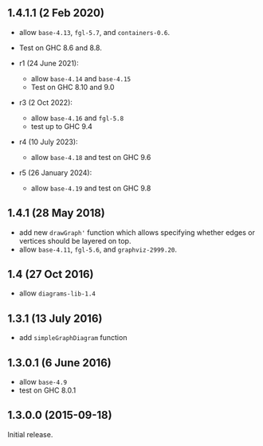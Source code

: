 1.4.1.1 (2 Feb 2020)
--------------------

- allow `base-4.13`, `fgl-5.7`, and `containers-0.6`.
- Test on GHC 8.6 and 8.8.

- r1 (24 June 2021):
    - allow `base-4.14` and `base-4.15`
    - Test on GHC 8.10 and 9.0
- r3 (2 Oct 2022):
    - allow `base-4.16` and `fgl-5.8`
    - test up to GHC 9.4
- r4 (10 July 2023):
    - allow `base-4.18` and test on GHC 9.6
- r5 (26 January 2024):
    - allow `base-4.19` and test on GHC 9.8

1.4.1 (28 May 2018)
-------------------

- add new `drawGraph'` function which allows specifying whether edges
  or vertices should be layered on top.
- allow `base-4.11`, `fgl-5.6`, and `graphviz-2999.20`.

1.4 (27 Oct 2016)
-----------------

- allow `diagrams-lib-1.4`

1.3.1 (13 July 2016)
--------------------

- add `simpleGraphDiagram` function

1.3.0.1 (6 June 2016)
---------------------

- allow `base-4.9`
- test on GHC 8.0.1

1.3.0.0 (2015-09-18)
--------------------

Initial release.
